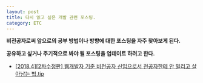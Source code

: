 ```yaml
---
layout: post
title: 다시 읽고 싶은 개발 관련 포스팅.
category: ETC
---
```




**비전공자로써 앞으로의 공부 방법이나 방향에 대한 포스팅을 자주 찾아보게 된다.**

**공유하고 싶거나 주기적으로 봐야 될 포스팅을 업데이트 하려고 한다.**





- [[2018.4][2차수정판] 웹개발자 기준 비전공자 신입으로서 전공자한테 안 밀리고 살아남는 법.tip](https://okky.kr/article/372485)

